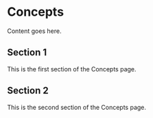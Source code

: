 # Concepts

Content goes here.

## Section 1

This is the first section of the Concepts page.

## Section 2

This is the second section of the Concepts page.

